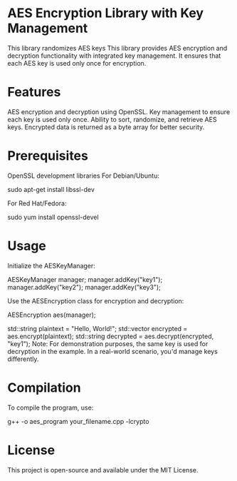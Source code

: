 # AES Encryption Library with Key Management
This library randomizes AES keys
This library provides AES encryption and decryption functionality with integrated key management. It ensures that each AES key is used only once for encryption.

# Features
AES encryption and decryption using OpenSSL.
Key management to ensure each key is used only once.
Ability to sort, randomize, and retrieve AES keys.
Encrypted data is returned as a byte array for better security.
# Prerequisites
OpenSSL development libraries
For Debian/Ubuntu:

sudo apt-get install libssl-dev

For Red Hat/Fedora:

sudo yum install openssl-devel

# Usage
Initialize the AESKeyManager:

AESKeyManager manager;
manager.addKey("key1");
manager.addKey("key2");
manager.addKey("key3");

Use the AESEncryption class for encryption and decryption:

AESEncryption aes(manager);

std::string plaintext = "Hello, World!";
std::vector<unsigned char> encrypted = aes.encrypt(plaintext);
std::string decrypted = aes.decrypt(encrypted, "key1");
Note: For demonstration purposes, the same key is used for decryption in the example. In a real-world scenario, you'd manage keys differently.

# Compilation
To compile the program, use:

g++ -o aes_program your_filename.cpp -lcrypto

# License
This project is open-source and available under the MIT License.

